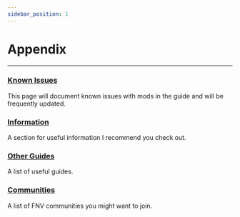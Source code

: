 ```yaml
---
sidebar_position: 1
---
```


# Appendix

---

### [Known Issues](</docs/appendix/Known Issues>)

This page will document known issues with mods in the guide and will be frequently updated.


### [Information](/docs/appendix/Information)

A section for useful information I recommend you check out.


### [Other Guides](</docs/appendix/Other Guides>)

A list of useful guides.


### [Communities](/docs/appendix/Communities)

A list of FNV communities you might want to join.